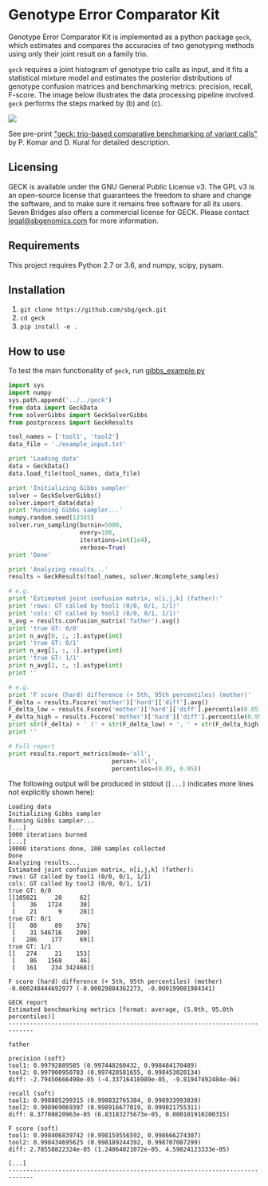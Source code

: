 # Genotype Error Comparator Kit

Genotype Error Comparator Kit is implemented as a python package ```geck```, which estimates and compares the accuracies of two genotyping methods using only their joint result on a family trio.

```geck``` requires a joint histogram of genotype trio calls as input, and it fits a statistical mixture model and estimates the posterior distributions of genotype confusion matrices and benchmarking metrics: precision, recall, F-score.
The image below illustrates the data processing pipeline involved. ```geck``` performs the steps marked by (b) and (c).

![](./overview.png)

See pre-print ["geck: trio-based comparative benchmarking of variant calls"](https://www.biorxiv.org/content/early/2017/10/23/208116) by P. Komar and D. Kural for detailed description.

## Licensing
GECK is available under the GNU General Public License v3. The GPL v3 is an open-source license that guarantees the freedom to share and change the software, and to make sure it remains free software for all its users. Seven Bridges also offers a commercial license for GECK.  Please contact [legal@sbgenomics.com](mailto:legal@sbgenomics.com) for more information.

## Requirements
This project requires Python 2.7 or 3.6, and numpy, scipy, pysam.

## Installation
1. ```git clone https://github.com/sbg/geck.git```
2. ```cd geck```
3. ```pip install -e .```


## How to use
To test the main functionality of ```geck```, run [gibbs_example.py](./examples/gibbs_example.py)

```python
import sys
import numpy
sys.path.append('../../geck')
from data import GeckData
from solverGibbs import GeckSolverGibbs
from postprocess import GeckResults

tool_names = ['tool1', 'tool2']
data_file = './example_input.txt'

print 'Loading data'
data = GeckData()
data.load_file(tool_names, data_file)

print 'Initializing Gibbs sampler'
solver = GeckSolverGibbs()
solver.import_data(data)
print 'Running Gibbs sampler...'
numpy.random.seed(12345)
solver.run_sampling(burnin=5000,
                    every=100,
                    iterations=int(1e4),
                    verbose=True)
print 'Done'

print 'Analyzing results...'
results = GeckResults(tool_names, solver.Ncomplete_samples)

# e.g.
print 'Estimated joint confusion matrix, n[i,j,k] (father):'
print 'rows: GT called by tool1 (0/0, 0/1, 1/1)'
print 'cols: GT called by tool2 (0/0, 0/1, 1/1)'
n_avg = results.confusion_matrix('father').avg()
print 'true GT: 0/0'
print n_avg[0, :, :].astype(int)
print 'true GT: 0/1'
print n_avg[1, :, :].astype(int)
print 'true GT: 1/1'
print n_avg[2, :, :].astype(int)
print ''

# e.g.
print 'F score (hard) difference (+ 5th, 95th percentiles) (mother)'
F_delta = results.Fscore('mother')['hard']['diff'].avg()
F_delta_low = results.Fscore('mother')['hard']['diff'].percentile(0.05)
F_delta_high = results.Fscore('mother')['hard']['diff'].percentile(0.95)
print str(F_delta) + ' (' + str(F_delta_low) + ', ' + str(F_delta_high) + ')'
print ''

# Full report
print results.report_metrics(mode='all',
                             person='all',
                             percentiles=(0.05, 0.95))
```

The following output will be produced in stdout (```[...]``` indicates more lines not explicitly shown here):

```
Loading data
Initializing Gibbs sampler
Running Gibbs sampler...
[...]
5000 iterations burned
[...]
10000 iterations done, 100 samples collected
Done
Analyzing results...
Estimated joint confusion matrix, n[i,j,k] (father):
rows: GT called by tool1 (0/0, 0/1, 1/1)
cols: GT called by tool2 (0/0, 0/1, 1/1)
true GT: 0/0
[[105021     20     62]
 [    36   1724     30]
 [    21      9     28]]
true GT: 0/1
[[    80     89    376]
 [    31 546716    200]
 [   286    177     69]]
true GT: 1/1
[[   274     21    153]
 [    86   1568     46]
 [   161    234 342468]]

F score (hard) difference (+ 5th, 95th percentiles) (mother)
-0.000248444692977 (-0.00029884362273, -0.000199081984341)

GECK report
Estimated benchmarking metrics [format: average, (5.0th, 95.0th percentiles)]
-----------------------------------------------------------------------------

father

precision (soft)
tool1: 0.99792889585 (0.997448260432, 0.998484170489)
tool2: 0.997900950783 (0.997420581655, 0.998453020134)
diff: -2.79450666498e-05 (-4.33716416989e-05, -9.81947492484e-06)

recall (soft)
tool1: 0.998885299315 (0.998832765384, 0.998933993839)
tool2: 0.998969069397 (0.998916677019, 0.999021755311)
diff: 8.37700820963e-05 (6.83183275673e-05, 0.000101910200315)

F score (soft)
tool1: 0.998406839742 (0.998159556592, 0.998666274307)
tool2: 0.998434695625 (0.998189244392, 0.998707087299)
diff: 2.78558822324e-05 (1.24064021072e-05, 4.59824123333e-05)

[...]
-----------------------------------------------------------------------------
```